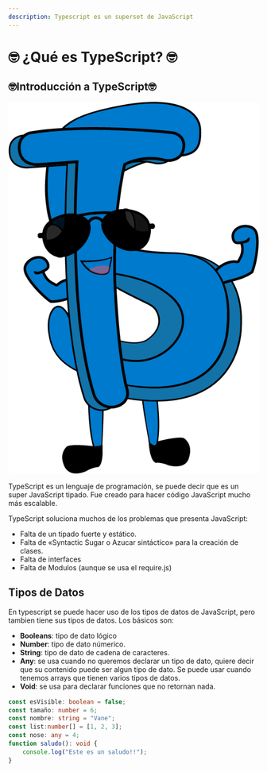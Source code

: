 ```yaml
---
description: Typescript es un superset de JavaScript
---
```


# 🤓 ¿Qué es TypeScript? 🤓

## 🤓Introducción a TypeScript🤓

![](../.gitbook/assets/estructurado.png)

TypeScript es un lenguaje de programación, se puede decir que es un super JavaScript tipado. Fue creado para hacer código JavaScript mucho más escalable.

TypeScript soluciona muchos de los problemas que presenta JavaScript:

* Falta de un tipado fuerte y estático.
* Falta de «Syntactic Sugar o Azucar sintáctico» para la creación de clases.
* Falta de interfaces
* Falta de Modulos \(aunque se usa el require.js\)

## Tipos de Datos

En typescript se puede hacer uso de los tipos de datos de JavaScript, pero tambien tiene sus tipos de datos. Los básicos son:

* **Booleans**: tipo de dato lógico
* **Number**: tipo de dato númerico.
* **String**: tipo de dato de cadena de caracteres.
* **Any**: se usa cuando no queremos declarar un tipo de dato, quiere decir que su contenido puede ser algun tipo de dato. Se puede usar cuando tenemos arrays que tienen varios tipos de datos.
* **Void**: se usa para declarar funciones que no retornan nada.

```typescript
const esVisible: boolean = false;
const tamaño: number = 6;
const nombre: string = "Vane";
const list:number[] = [1, 2, 3];
const nose: any = 4;
function saludo(): void {
    console.log("Este es un saludo!!");
}
```







